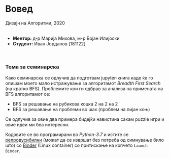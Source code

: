 # Вовед
Дизајн на Алгоритми, 2020 <br><br>


- **Ментор:** д-р Марија Михова, м-р Бојан Илијоски<br> 
- **Студент:** Иван Јорданов [181122]<br>
<br>

### Тема за семинарска
Како семинарска се одлучив да подготвам jupyter-книга каде ќе го опишам моето мало истражување за алгоритамот *Breadth First Search* (на кратко BFS). Проблемите кои ги одбрав за анализа на примената на BFS алгоритамот се: 
- BFS за решавање на рубикова коцка 2 на 2 на 2
- BFS за решавање на проблеми во шах (проблем на пијан коњ)

Се одлучив за овие два примера бидејќи навистина сакам puzzle игри и овие идеи ми беа интересни.


Кодовите се во програмирани во *Python-3.7* и истите се <u>репродусибилни</u> (можат да се извршат без потреба од симнување било што) со [Binder](https://mybinder.readthedocs.io/en/latest/) (Linux container) со притискање на копчето <code>Launch Binder</code>.
